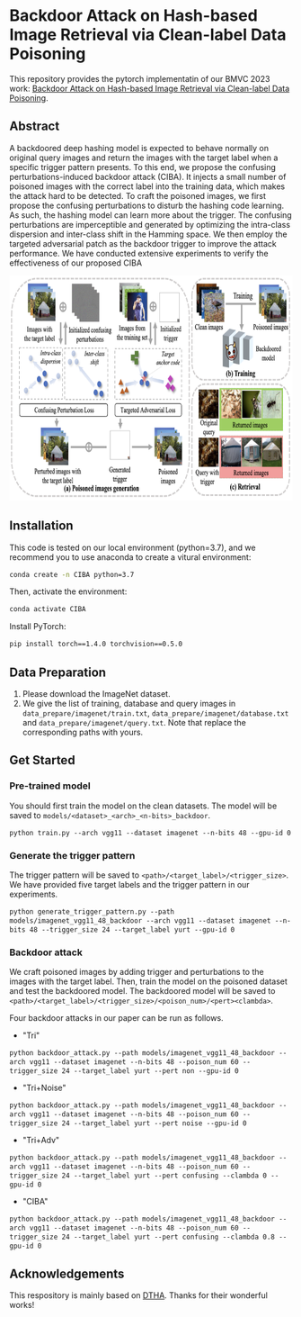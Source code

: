# Backdoor Attack on Hash-based Image Retrieval via Clean-label Data Poisoning

This repository provides the pytorch implementatin of our BMVC 2023 work: [Backdoor Attack on Hash-based Image Retrieval via Clean-label Data Poisoning](https://arxiv.org/abs/2109.08868).

## Abstract

A backdoored deep hashing model is expected to behave normally on original query images and return the images with the target label when a specific trigger pattern presents. To this end, we propose the confusing perturbations-induced backdoor attack (CIBA). It injects a small number of poisoned images with the correct label into the training data, which makes the attack hard to be detected. To craft the poisoned images, we first propose the confusing perturbations to disturb the hashing code learning. As such, the hashing model can learn more about the trigger. The confusing perturbations are imperceptible and generated by optimizing the intra-class dispersion and inter-class shift in the Hamming space. We then employ the targeted adversarial patch as the backdoor trigger to improve the attack performance. We have conducted extensive experiments to verify the effectiveness of our proposed CIBA

<div align=center>
<img src="assets/CIBA.png" width="800" height="400" alt="Pipeline of ASD"/><br/>
</div>


## Installation

This code is tested on our local environment (python=3.7), and we recommend you to use anaconda to create a vitural environment:

```bash
conda create -n CIBA python=3.7
```
Then, activate the environment:
```bash
conda activate CIBA
```

Install PyTorch:

```bash
pip install torch==1.4.0 torchvision==0.5.0
```



## Data Preparation
1. Please download the ImageNet dataset.
2. We give the list of training, database and query images in `data_prepare/imagenet/train.txt`, `data_prepare/imagenet/database.txt ` and `data_prepare/imagenet/query.txt`. Note that replace the corresponding paths with yours.

## Get Started

### Pre-trained model

You should first train the model on the clean datasets. The model will be saved to `models/<dataset>_<arch>_<n-bits>_backdoor`.

```shell
python train.py --arch vgg11 --dataset imagenet --n-bits 48 --gpu-id 0
```

### Generate the trigger pattern

The trigger pattern will be saved to `<path>/<target_label>/<trigger_size>`. We have provided five target labels and the trigger pattern in our experiments.

```shell
python generate_trigger_pattern.py --path models/imagenet_vgg11_48_backdoor --arch vgg11 --dataset imagenet --n-bits 48 --trigger_size 24 --target_label yurt --gpu-id 0
```

### Backdoor attack

We craft poisoned images by adding trigger and perturbations to the images with the target label. Then, train the model on the poisoned dataset and test the backdoored model. The backdoored model will be saved to `<path>/<target_label>/<trigger_size>/<poison_num>/<pert><clambda>`.

Four backdoor attacks in our paper can be run as follows. 

- "Tri"

```shell
python backdoor_attack.py --path models/imagenet_vgg11_48_backdoor --arch vgg11 --dataset imagenet --n-bits 48 --poison_num 60 --trigger_size 24 --target_label yurt --pert non --gpu-id 0
```

- "Tri+Noise"

```shell
python backdoor_attack.py --path models/imagenet_vgg11_48_backdoor --arch vgg11 --dataset imagenet --n-bits 48 --poison_num 60 --trigger_size 24 --target_label yurt --pert noise --gpu-id 0
```

- "Tri+Adv"

```shell
python backdoor_attack.py --path models/imagenet_vgg11_48_backdoor --arch vgg11 --dataset imagenet --n-bits 48 --poison_num 60 --trigger_size 24 --target_label yurt --pert confusing --clambda 0 --gpu-id 0
```

- "CIBA"

```shell
python backdoor_attack.py --path models/imagenet_vgg11_48_backdoor --arch vgg11 --dataset imagenet --n-bits 48 --poison_num 60 --trigger_size 24 --target_label yurt --pert confusing --clambda 0.8 --gpu-id 0
```

## Acknowledgements

This respository is mainly based on [DTHA](https://github.com/jiawangbai/DHTA-master). Thanks for their wonderful works!
